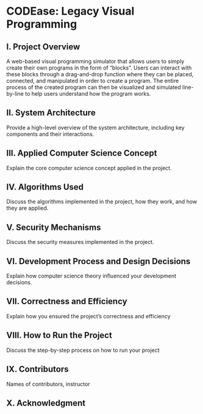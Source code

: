 # CODEase: Legacy Visual Programming

## I. Project Overview
A web-based visual programming simulator that allows users to simply create their own programs in the form of  “blocks”. Users can interact with these blocks through a drag-and-drop function where they can be placed, connected, and manipulated in order to create a program. The entire process of the created program can then be visualized and simulated line-by-line to help users understand how the program works.

## II. System Architecture
Provide a high-level overview of the system architecture, including key components and their interactions.

## III. Applied Computer Science Concept
Explain the core computer science concept applied in the project.

## IV. Algorithms Used
Discuss the algorithms implemented in the project, how they work, and how they are applied.

## V. Security Mechanisms
Discuss the security measures implemented in the project.

## VI. Development Process and Design Decisions
Explain how computer science theory influenced your development decisions.

## VII. Correctness and Efficiency
Explain how you ensured the project’s correctness and efficiency

## VIII. How to Run the Project
Discuss the step-by-step process on how to run your project

## IX. Contributors
Names of contributors, instructor

## X. Acknowledgment
